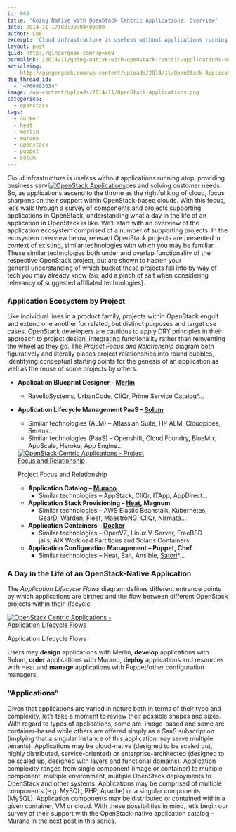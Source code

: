 ```yaml
---
id: 869
title: 'Going Native with OpenStack Centric Applications: Overview'
date: 2014-11-17T00:39:04+00:00
author: Lee
excerpt: 'Cloud infrastructure is useless without applications running atop, providing business serviOpenStack Applicationsces and solving customer needs. So, as applications ascend to the throne as the rightful king of cloud, focus sharpens on their support within OpenStack-based clouds. '
layout: post
guid: http://gingergeek.com/?p=869
permalink: /2014/11/going-native-with-openstack-centric-applications-overview/
articleimg:
  - http://gingergeek.com/wp-content/uploads/2014/11/OpenStack-Applications-300x300.png
dsq_thread_id:
  - "4760993034"
image: /wp-content/uploads/2014/11/OpenStack-Applications.png
categories:
  - openstack
tags:
  - docker
  - heat
  - merlin
  - murano
  - openstack
  - puppet
  - solum
---
```

Cloud infrastructure is useless without applications running atop, providing business servi[<img class="alignleft wp-image-868 size-thumbnail" src="https://i0.wp.com/gingergeek.com/wp-content/uploads/2014/11/OpenStack-Applications.png?resize=150%2C150" alt="OpenStack Applications" srcset="https://i0.wp.com/gingergeek.com/wp-content/uploads/2014/11/OpenStack-Applications.png?resize=150%2C150 150w, https://i0.wp.com/gingergeek.com/wp-content/uploads/2014/11/OpenStack-Applications.png?resize=300%2C300 300w, https://i0.wp.com/gingergeek.com/wp-content/uploads/2014/11/OpenStack-Applications.png?w=697 697w" sizes="(max-width: 150px) 100vw, 150px" data-recalc-dims="1" />](http://gingergeek.com/2014/11/going-native-with-openstack-centric-applications-overview/openstack-applications/)ces and solving customer needs. So, as applications ascend to the throne as the rightful king of cloud, focus sharpens on their support within OpenStack-based clouds. With this focus, let’s walk through a survey of components and projects supporting applications in OpenStack, understanding what a day in the life of an application in OpenStack is like. We’ll start with an overview of the application ecosystem comprised of a number of supporting projects. In the ecosystem overview below, relevant OpenStack projects are presented in context of existing, similar technologies with which you may be familiar. These similar technologies both under and overlap functionality of the respective OpenStack project, but are shown to hasten your general understanding of which bucket these projects fall into by way of tech you may already know (so, add a pinch of salt when considering relevancy of suggested affiliated technologies).<!--more-->

### Application Ecosystem by Project

Like individual lines in a product family, projects within OpenStack engulf and extend one another for related, but distinct purposes and target use cases. OpenStack developers are cautious to apply DRY principles in their approach to project design, integrating functionality rather than reinventing the wheel as they go. The _Project Focus and Relationship_ diagram both figuratively and literally places project relationships into round bubbles, identifying conceptual starting points for the genesis of an application as well as the reuse of some projects by others.

  * **Application Blueprint Designer – <a href="https://wiki.openstack.org/wiki/Merlin" target="_blank">Merlin</a>** 
      * RavelloSystems, UrbanCode, CliQr, Prime Service Catalog*…
  * **Application Lifecycle Management PaaS – <a href="https://wiki.openstack.org/wiki/Solum" target="_blank">Solum</a>** 
      * Similar technologies (ALM) – Atlassian Suite, HP ALM, Cloudpipes, Serena…
      * Similar technologies (PaaS) – Openshift, Cloud Foundry, BlueMix, AppScale, Heroku, App Engine…
    
    <div id="attachment_887" style="width: 310px" class="wp-caption alignright">
      <a href="http://gingergeek.com/2014/11/going-native-with-openstack-centric-applications-overview/openstack-centric-applications-project-focus-and-relationship/"><img class="wp-image-887 size-medium" src="https://i0.wp.com/gingergeek.com/wp-content/uploads/2014/11/OpenStack-Centric-Applications-Project-Focus-and-Relationship.png?resize=300%2C142" alt="OpenStack Centric Applications - Project Focus and Relationship" srcset="https://i0.wp.com/gingergeek.com/wp-content/uploads/2014/11/OpenStack-Centric-Applications-Project-Focus-and-Relationship.png?resize=300%2C142 300w, https://i0.wp.com/gingergeek.com/wp-content/uploads/2014/11/OpenStack-Centric-Applications-Project-Focus-and-Relationship.png?resize=1024%2C487 1024w, https://i0.wp.com/gingergeek.com/wp-content/uploads/2014/11/OpenStack-Centric-Applications-Project-Focus-and-Relationship.png?w=1568 1568w" sizes="(max-width: 300px) 100vw, 300px" data-recalc-dims="1" /></a>
      
      <p class="wp-caption-text">
        Project Focus and Relationship
      </p>
    </div></li> 
    
      * **Application Catalog – <a href="https://wiki.openstack.org/wiki/Murano" target="_blank">Murano</a>** 
          * Similar technologies – AppStack, CliQr, ITApp, AppDirect…
      * **Application Stack Provisioning – <a href="https://wiki.openstack.org/wiki/Heat" target="_blank">Heat</a>, Magnum** 
          * Similar technologies – AWS Elastic Beanstalk, Kubernetes, GearD, Warden, Fleet, MaestroNG, CliQr, Nirmata…
      * **Application Containers – <a href="https://wiki.openstack.org/wiki/Docker" target="_blank">Docker</a>** 
          * Similar technologies – OpenVZ, Linux V-Server, FreeBSD jails, AIX Workload Partitions and Solaris Containers
      * **Application Configuration Management – Puppet, Chef** 
          * Similar technologies – Heat, Salt, Ansible, <a href="https://wiki.openstack.org/wiki/Satori" target="_blank">Satori</a>*…</ul> 
    
    ### A Day in the Life of an OpenStack-Native Application
    
    The _Application Lifecycle Flows_ diagram defines different entrance points by which applications are birthed and the flow between different OpenStack projects within their lifecycle.
    
    <div id="attachment_878" style="width: 310px" class="wp-caption alignleft">
      <a href="http://gingergeek.com/2014/11/going-native-with-openstack-centric-applications-overview/openstack-centric-applications-application-lifecycle-flows/" rel="attachment wp-att-878"><img class="size-medium wp-image-878" src="https://i2.wp.com/gingergeek.com/wp-content/uploads/2014/11/OpenStack-Centric-Applications-Application-Lifecycle-Flows.png?resize=300%2C176" alt="OpenStack Centric Applications - Application Lifecycle Flows" srcset="https://i2.wp.com/gingergeek.com/wp-content/uploads/2014/11/OpenStack-Centric-Applications-Application-Lifecycle-Flows.png?resize=300%2C176 300w, https://i2.wp.com/gingergeek.com/wp-content/uploads/2014/11/OpenStack-Centric-Applications-Application-Lifecycle-Flows.png?resize=1024%2C603 1024w" sizes="(max-width: 300px) 100vw, 300px" data-recalc-dims="1" /></a>
      
      <p class="wp-caption-text">
        Application Lifecycle Flows
      </p>
    </div>
    
    Users may **design** applications with Merlin, **develop** applications with Solum, **order** applications with Murano, **deploy** applications and resources with Heat and **manage** applications with Puppet/other configuration managers.
    
    ### “Applications”
    
    Given that applications are varied in nature both in terms of their type and complexity, let’s take a moment to review their possible shapes and sizes. With regard to types of applications, some are  image-based and some are container-based while others are offered simply as a SaaS subscription (implying that a singular instance of this application may serve multiple tenants). Applications may be cloud-native (designed to be scaled out, highly distributed, service-oriented) or enterprise-architected (designed to be scaled up, designed with layers and functional domains). Application complexity ranges from single component (image or container) to multiple component, multiple environment, multiple OpenStack deployments to OpenStack and other systems. Applications may be comprised of multiple components (e.g. MySQL, PHP, Apache) or a singular components (MySQL). Application components may be distributed or contained within a given container, VM or cloud. With these possibilities in mind, let’s begin our survey of their support with the OpenStack-native application catalog – Murano in the next post in this series.